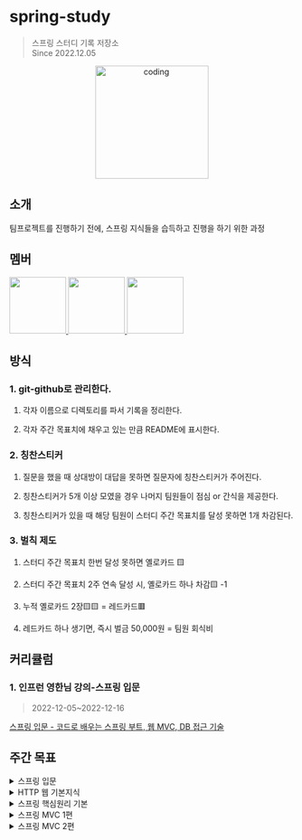 # spring-study
> 스프링 스터디 기록 저장소   
Since 2022.12.05
<p align="center">
  <img src="https://user-images.githubusercontent.com/62877858/205857298-604a2471-f77d-47cd-bf0f-6c2db922059c.png" alt="coding" width="200px" />
</p>

## 소개

팀프로젝트를 진행하기 전에, 스프링 지식들을 습득하고 진행을 하기 위한 과정

## 멤버

<p>
<a href="https://github.com/gyeongmin1120">
  <img src="https://github.com/gyeongmin1120.png" width="100">
</a>
<a href="https://github.com/Chan-Pumpkin">
  <img src="https://github.com/Chan-Pumpkin.png" width="100">
</a>
<a href="https://github.com/kitseok">
  <img src="https://github.com/kitseok.png" width="100">
</a>
</p>

## 방식

### 1. git-github로 관리한다.

1) 각자 이름으로 디렉토리를 파서 기록을 정리한다.

2) 각자 주간 목표치에 채우고 있는 만큼 README에 표시한다.

### 2. 칭찬스티커

1) 질문을 했을 때 상대방이 대답을 못하면 질문자에 칭찬스티커가 주어진다.

2) 칭찬스티커가 5개 이상 모였을 경우 나머지 팀원들이 점심 or 간식을 제공한다.

3) 칭찬스티커가 있을 때 해당 팀원이 스터디 주간 목표치를 달성 못하면 1개 차감된다.

### 3. 벌칙 제도

1) 스터디 주간 목표치 한번 달성 못하면 옐로카드 🟨 

2) 스터디 주간 목표치 2주 연속 달성 시, 옐로카드 하나 차감🟨 -1

3) 누적 옐로카드 2장🟨🟨 = 레드카드🟥

4) 레드카드 하나 생기면, 즉시 벌금 50,000원 = 팀원 회식비

## 커리큘럼

### 1. 인프런 영한님 강의-스프링 입문
> 2022-12-05~2022-12-16    
<a href="https://www.inflearn.com/course/%EC%8A%A4%ED%94%84%EB%A7%81-%EC%9E%85%EB%AC%B8-%EC%8A%A4%ED%94%84%EB%A7%81%EB%B6%80%ED%8A%B8">
스프링 입문 - 코드로 배우는 스프링 부트, 웹 MVC, DB 접근 기술
</a>

## 주간 목표

<details>
  <summary>스프링 입문</summary>
  <div markdown="1">

  #### 2022-12-05~09 주간 목표
  :book: 스프링 입문 : 섹션1 ~ 섹션5
  
  | 멤버 | 진행 상황 |
  | --- | --- |
  | 유경민 | 완료 |
  | 박찬호 | 완료 |
  | 박기석 | 완료 |

  <br/>
  
  #### 2022-12-12~16 주간 목표
  :book: 스프링 입문 : 섹션6 ~ 섹션7
  
  | 멤버 | 진행 상황 |
  | --- | --- |
  | 유경민 | 🟨 (완료) |
  | 박찬호 | 🟨 (완료) |
  | 박기석 | 완료 |

  <br/>
  </div>
</details>

<details>
  <summary>HTTP 웹 기본지식</summary>
  <div markdown="1">

  #### 2022-12-17~23 주간 목표
  :book: HTTP 웹 기본지식 : 섹션1 ~ 섹션4
  | 멤버 | 진행 상황 |
  | --- | --- |
  | 유경민 | 완료 |
  | 박찬호 | 완료 |
  | 박기석 | 완료 |

  <br/>
  
  #### 2022-12-26~30 주간 목표
  :book: HTTP 웹 기본지식 : 섹션5 ~ 섹션8
  | 멤버 | 진행 상황 |
  | --- | --- |
  | 유경민 | 완료 |
  | 박찬호 | 완료 |
  | 박기석 | 완료 |
  
  <br/>
    
  </div>
</details>

<details>
  <summary>스프링 핵심원리 기본</summary>
  <div markdown="1">

  #### 2023-01-02~08 주간 목표
  :book: 스프링 핵심원리 기본 : 섹션1 ~ 섹션3.6
  | 멤버 | 진행 상황 |
  | --- | --- |
  | 유경민 | 완료 |
  | 박찬호 | 완료 |
  | 박기석 | 완료 |

  <br/>
  
  #### 2023-01-09~15 주간 목표
  :book: 스프링 핵심원리 기본 : 섹션3.7 ~ 섹션6
  | 멤버 | 진행 상황 |
  | --- | --- |
  | 유경민 | 완료 |
  | 박찬호 | 🟨 (완료) |
  | 박기석 | 완료 |
  
  <br/>

  #### 2023-01-16~29 주간 목표
  :book: 스프링 핵심원리 기본 : 섹션7 ~ 섹션9
  | 멤버 | 진행 상황 |
  | --- | --- |
  | 유경민 | 완료 |
  | 박찬호 | 완료 |
  | 박기석 | 완료 |
  
  <br/>
  
</div>
</details>

<details>
  <summary>스프링 MVC 1편</summary>
  <div markdown="1">

  #### 2023-01-30~02-05 주간 목표
  :book: 스프링 MVC 1편 : 섹션1 ~ 섹션3.3
  | 멤버 | 진행 상황 |
  | --- | --- |
  | 유경민 | 완료 |
  | 박찬호 | 완료 |
  | 박기석 | 완료 |

  <br/>
  
  #### 2023-02-06~02-12 주간 목표
  :book: 스프링 MVC 1편 : 섹션3.4 ~ 섹션5.3
  | 멤버 | 진행 상황 |
  | --- | --- |
  | 유경민 | 완료 |
  | 박찬호 | 완료 |
  | 박기석 | 완료 |

  <br/>
  
  #### 2023-02-13~02-19 주간 목표
  :book: 스프링 MVC 1편 : 섹션5.4 ~ 섹션6.10
  | 멤버 | 진행 상황 |
  | --- | --- |
  | 유경민 | 완료 |
  | 박찬호 | 완료 |
  | 박기석 | 완료 |

  <br/>
  
  #### 2023-02-27~03-05 휴가

  <br/>
  
  #### 2023-02-20~03-12 주간 목표
  :book: 스프링 MVC 1편 : 섹션6.11 ~ 섹션7
  | 멤버 | 진행 상황 |
  | --- | --- |
  | 유경민 | 완료 |
  | 박찬호 | 🟨 (완료)|
  | 박기석 | 완료 |

  <br/>
  
  </div>
</details>

<details>
  <summary>스프링 MVC 2편</summary>
  <div markdown="1">

  #### 2023-03-13~03-19 주간 목표
  :book: 스프링 MVC 2편 : 섹션1 ~ 섹션2.3
  | 멤버 | 진행 상황 |
  | --- | --- |
  | 유경민 |  |
  | 박찬호 | 완료 |
  | 박기석 |  |

   <br/>
  </div>
</details>




